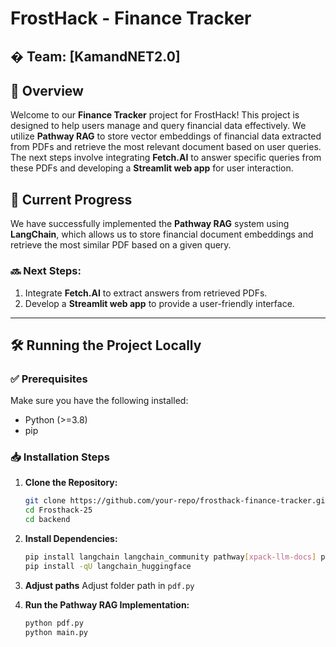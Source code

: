 # FrostHack - Finance Tracker

## � Team: [KamandNET2.0]

## 📌 Overview
Welcome to our **Finance Tracker** project for FrostHack! This project is designed to help users manage and query financial data effectively. We utilize **Pathway RAG** to store vector embeddings of financial data extracted from PDFs and retrieve the most relevant document based on user queries. The next steps involve integrating **Fetch.AI** to answer specific queries from these PDFs and developing a **Streamlit web app** for user interaction.

## 🚀 Current Progress
We have successfully implemented the **Pathway RAG** system using **LangChain**, which allows us to store financial document embeddings and retrieve the most similar PDF based on a given query.

### 🔜 Next Steps:
1. Integrate **Fetch.AI** to extract answers from retrieved PDFs.
2. Develop a **Streamlit web app** to provide a user-friendly interface.

---

## 🛠 Running the Project Locally

### ✅ Prerequisites
Make sure you have the following installed:
- Python (>=3.8)
- pip

### 📥 Installation Steps
1. **Clone the Repository:**
   ```bash
   git clone https://github.com/your-repo/frosthack-finance-tracker.git
   cd Frosthack-25
   cd backend
   ```
2. **Install Dependencies:**
   ```bash
   pip install langchain langchain_community pathway[xpack-llm-docs] pdfplumber
   pip install -qU langchain_huggingface
   ```

3. **Adjust paths**
   Adjust folder path in `pdf.py`

3. **Run the Pathway RAG Implementation:**
   ```bash
   python pdf.py
   python main.py
   ```